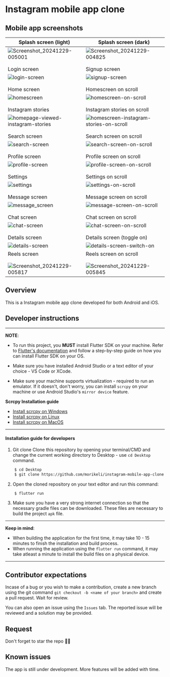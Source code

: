 # Instagram mobile app clone

## Mobile app screenshots


| Splash screen (light) | Splash screen (dark) |
| --------------------- | -------------------- |
| ![Screenshot_20241229-005001](https://github.com/user-attachments/assets/24ddfa35-53a7-488e-a1b6-10f526e3a9e7) | ![Screenshot_20241229-004825](https://github.com/user-attachments/assets/d78b3116-259f-4ac8-8097-55a90f807a41) |
|    |  |
|    |  |
| Login screen  | Signup screen |
| ![login-screen](https://github.com/user-attachments/assets/e32d329f-026d-4b47-a479-3d924de5689e) | ![signup-screen](https://github.com/user-attachments/assets/7038f7e4-43c6-4a76-b928-fdaa9f66daa5) |
|    |  |
|    |  |
| Home screen   | Homescreen on scroll |
| ![homescreen](https://github.com/user-attachments/assets/39ed7157-d83a-4670-aefc-5c362523252a) | ![homescreen-on-scroll](https://github.com/user-attachments/assets/c4a40d06-2b24-4717-a395-20e15c1f1af0) |
|    |   |
|    |   |
| Instagram stories | Instagram stories on scroll |
| ![homepage-viewed-instagram-stories](https://github.com/user-attachments/assets/8db51c58-ff01-4945-8007-c652d79d8d0c) | ![homescreen-instagram-stories-on-scroll](https://github.com/user-attachments/assets/d7339fac-512b-4885-89ff-a436700b8e49) |
|    |  |
|    |  |
| Search screen | Search screen on scroll |
| ![search-screen](https://github.com/user-attachments/assets/41ac95f3-1771-4428-9fff-3162d3e00a68) | ![search-screen-on-scroll](https://github.com/user-attachments/assets/8d9f9917-96bd-4f88-8d1d-04cbe0abbd04) |
|    |  |
|    |  |
| Profile screen | Profile screen on scroll |
| ![profile-screen](https://github.com/user-attachments/assets/a2ef5a2b-8aea-4ad4-a7e7-b359a0c00b46) | ![profile-screen-on-scroll](https://github.com/user-attachments/assets/47410d7f-b0bd-46da-9d5b-c216af3b0c96) |
|    |   |
|    |   |
| Settings | Settings on scroll |
| ![settings](https://github.com/user-attachments/assets/10c3fc78-2adf-455c-b905-5d0ca1ebbeda) | ![settings-on-scroll](https://github.com/user-attachments/assets/c1d9462b-ccdc-47f9-9b12-5d830f16f067) |
|    |   |
|    |   |
| Message screen | Message screen on scroll |
| ![message_screen](https://github.com/user-attachments/assets/01b4a04f-f70a-4b1e-ba44-505a6d3fcb15) | ![message-screen-on-scroll](https://github.com/user-attachments/assets/e5372e3d-871a-4d6e-9ef6-df92c85dc0eb) |
|    |   |
|    |   |
| Chat screen | Chat screen on scroll |
| ![chat-screen](https://github.com/user-attachments/assets/57c60b92-b796-4b45-8f8b-098d1de93d47) | ![chat-screen-on-scroll](https://github.com/user-attachments/assets/d23930d8-111f-410f-9e50-68164b6e01f1) |
|    |   |
|    |   |
| Details screen | Details screen (toggle on) |
| ![details-screen](https://github.com/user-attachments/assets/ce65b762-7f52-4a0c-85b5-bd09b8cbb77f) | ![details-screen-switch-on](https://github.com/user-attachments/assets/763f26f0-7217-432d-ba95-c43eb3f2d8c5) |
| Reels screen | Reels screen on scroll |
|    |   |
|    |   |
| ![Screenshot_20241229-005817](https://github.com/user-attachments/assets/e3036dd8-0e9b-442a-81aa-6e76dcfab17a) | ![Screenshot_20241229-005845](https://github.com/user-attachments/assets/951f9ba0-457f-4f38-b97d-8922ccdc33c7) |


## Overview
This is a Instagram mobile app clone developed for both Android and iOS.


## Developer instructions
---
**NOTE**: 
* To run this project, you **MUST** install Flutter SDK on your machine. Refer to [Flutter's documentation](https://docs.flutter.dev/get-started/install) and follow a step-by-step guide on how you can install Flutter SDK on your OS.

* Make sure you have installed Android Studio or a text editor of your choice - VS Code or XCode.

* Make sure your machine supports virtualization - required to run an emulator. If it doesn't, don't worry, you can install `scrcpy` on your machine or use Android Studio's `mirror device` feature.

**Scrcpy Installation guide** 
* [Install scrcpy on Windows](https://github.com/Genymobile/scrcpy/blob/master/doc/windows.md)
* [Install scrcpy on Linux](https://github.com/Genymobile/scrcpy/blob/master/doc/linux.md)
* [Install scrcpy on MacOS](https://github.com/Genymobile/scrcpy/blob/master/doc/macos.md)

---


#### Installation guide for developers

1. Git clone
Clone this repository by opening your terminal/CMD and change the current working directory to Desktop - use `cd Desktop` command.
```bash
    $ cd Desktop
    $ git clone https://github.com/morikeli/instagram-mobile-app-clone.git
```

2. Open the cloned repository on your text editor and run this command:
```bash
    $ flutter run
```
3. Make sure you have a very strong internet connection so that the necessary gradle files can be downloaded. These files are necessary to build the project `apk` file.

---
**Keep in mind**:
* When building the application for the first time, it may take 10 - 15 minutes to finish the installation and build process.
* When running the application using the `flutter run` command, it may take atleast a minute to install the build files on a physical device.
---


## Contributor expectations
Incase of a bug or you wish to make a contribution, create a new branch using the git command `git checkout -b <name of your branch>` and create a pull request. Wait for review.

You can also open an issue using the `Issues` tab. The reported issue will be reviewed and a solution may be provided.


## Request
Don't forget to star the repo 🌟😉


## Known issues
The app is still under development. More features will be added with time.
